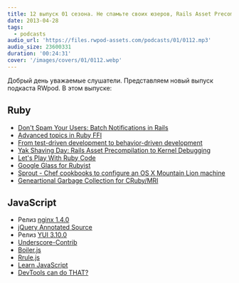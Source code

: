 ```yaml
---
title: 12 выпуск 01 сезона. Не спамьте своих юзеров, Rails Asset Precompilation to Kernel Debugging, Sprout, nginx 1.4.0, Underscore-Contrib и прочее
date: 2013-04-28
tags:
  - podcasts
audio_url: 'https://files.rwpod-assets.com/podcasts/01/0112.mp3'
audio_size: 23600331
duration: '00:24:31'
cover: '/images/covers/01/0112.webp'
---
```


Добрый день уважаемые слушатели. Представляем новый выпуск подкаста RWpod. В этом выпуске:

## Ruby

- [Don't Spam Your Users: Batch Notifications in Rails](http://blog.meldium.com/home/2013/4/22/dont-spam-your-users-batch-notifications-in-rails)
- [Advanced topics in Ruby FFI](http://www.elabs.se/blog/61-advanced-topics-in-ruby-ffi)
- [From test-driven development to behavior-driven development](http://blog.codeship.io/2013/04/22/From-tdd-to-bdd.html)
- [Yak Shaving Day: Rails Asset Precompilation to Kernel Debugging](http://www.gironda.org/2013/04/26/from-asset-precompilation-to-system-calls.html)
- [Let's Play With Ruby Code](http://whitequark.org/blog/2013/04/26/lets-play-with-ruby-code/)
- [Google Glass for Rubyist](http://www.jasonincode.com/blog/google-glass-for-rubyist)
- [Sprout - Chef cookbooks to configure an OS X Mountain Lion machine](https://github.com/pivotal-sprout/sprout)
- [Geneartional Garbage Collection for CRuby/MRI](https://bugs.ruby-lang.org/issues/8339)

## JavaScript

- Релиз [nginx 1.4.0](http://www.opennet.ru/opennews/art.shtml?num=36777)
- [jQuery Annotated Source](http://robflaherty.github.io/jquery-annotated-source/)
- Релиз [YUI 3.10.0](http://www.yuiblog.com/blog/2013/04/24/yui-3-10-0-released/)
- [Underscore-Contrib](http://blog.fogus.me/2013/04/25/announcing-underscore-contrib/)
- [Boiler.js](http://www.boilerjs.com/)
- [Rrule.js](http://jkbr.github.io/rrule/)
- [Learn JavaScript](http://javascript.didacto.net/)
- [DevTools can do THAT?](https://docs.google.com/presentation/d/1DNljLkRpe9LIDfcqcpHzdLvEOyuVH4d1y9dtAJBr1I8/preview#slide=id.p19)
